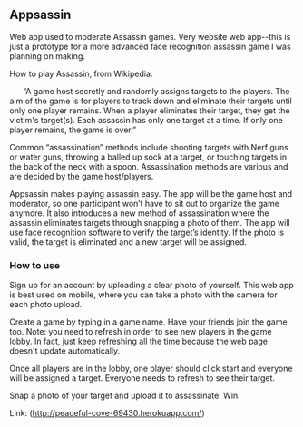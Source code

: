 ## Appsassin

Web app used to moderate Assassin games. Very website web app--this is just a prototype for a more advanced face recognition assassin game I was planning on making.

How to play Assassin, from Wikipedia:

&nbsp;&nbsp;&nbsp;&nbsp;&nbsp;&nbsp;“A game host secretly and randomly assigns targets to the players. The aim of the game is for players to track down and eliminate their targets until only one player remains. When a player eliminates their target, they get the victim's target(s). Each assassin has only one target at a time. If only one player remains, the game is over.”

Common “assassination” methods include shooting targets with Nerf guns or water guns, throwing a balled up sock at a target, or touching targets in the back of the neck with a spoon. Assassination methods are various and are decided by the game host/players.

Appsassin makes playing assassin easy. The app will be the game host and moderator, so one participant won’t have to sit out to organize the game anymore. It also introduces a new method of assassination where the assassin eliminates targets through snapping a photo of them. The app will use face recognition software to verify the target’s identity. If the photo is valid, the target is eliminated and a new target will be assigned.

### How to use

Sign up for an account by uploading a clear photo of yourself. This web app is best used on mobile, where you can take a photo with the camera for each photo upload.

Create a game by typing in a game name. Have your friends join the game too. Note: you need to refresh in order to see new players in the game lobby. In fact, just keep refreshing all the time because the web page doesn't update automatically.

Once all players are in the lobby, one player should click start and everyone will be assigned a target. Everyone needs to refresh to see their target.

Snap a photo of your target and upload it to assassinate. Win.

Link: (http://peaceful-cove-69430.herokuapp.com/)
